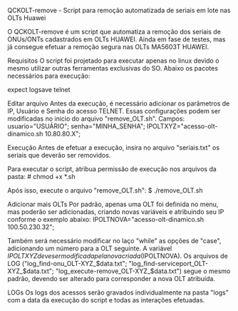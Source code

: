 QCKOLT-remove - 
Script para remoção automatizada de seriais em lote nas OLTs Huawei

O QCKOLT-remove é um script que automatiza a remoção dos seriais de ONUs/ONTs cadastrados em OLTs HUAWEI. Ainda em fase de testes, mas já consegue efetuar a remoção segura nas OLTs MA5603T HUAWEI.


Requisitos
O script foi projetado para executar apenas no linux devido o mesmo utilizar outras ferramentas exclusivas do SO. Abaixo os pacotes necessários para execução:

expect
logsave
telnet


Editar arquivo
Antes da execução, é necessário adicionar os parâmetros de IP, Usuário e Senha do acesso TELNET. Essas configurações podem ser modificadas no inicio do arquivo "remove_OLT.sh". Campos: usuario="USUÁRIO"; senha="MINHA_SENHA"; IPOLTXYZ="acesso-olt-dinamico.sh 10.80.80.X";


Execução
Antes de efetuar a execução, insira no arquivo "seriais.txt" os seriais que deverão ser removidos.

Para executar o script, atribua permissão de execução nos arquivos da pasta: # chmod +x *.sh

Após isso, execute o arquivo "remove_OLT.sh": $ ./remove_OLT.sh


Adicionar mais OLTs
Por padrão, apenas uma OLT foi definida no menu, mas poderão ser adicionadas, criando novas variáveis e atribuindo seu IP conforme o exemplo abaixo: IPOLTNOVA="acesso-olt-dinamico.sh 100.50.230.32";

Também será necessário modificar no laço "while" as opções de "case", adicionando um número para a OLT seguinte. A variável $IPOLTXYZ deve ser modificada pela nova criada ($IPOLTNOVA). Os arquivos de LOG ("log_find-onu_OLT-XYZ_$data.txt"; "log_find-serviceport_OLT-XYZ_$data.txt"; "log_execute-remove_OLT-XYZ_$data.txt") segue o mesmo padrão, devendo ser alterado para corresponder a nova OLT atribuída.


LOGs
Os logs dos acessos serão gravados individualmente na pasta "logs" com a data da execução do script e todas as interações efetuadas.
